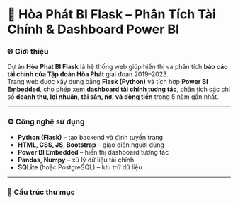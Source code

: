 # 🧩 Hòa Phát BI Flask – Phân Tích Tài Chính & Dashboard Power BI

### 🌐 Giới thiệu

Dự án **Hòa Phát BI Flask** là hệ thống web giúp hiển thị và phân tích **báo cáo tài chính của Tập đoàn Hòa Phát** giai đoạn 2019–2023.  
Trang web được xây dựng bằng **Flask (Python)** và tích hợp **Power BI Embedded**, cho phép xem **dashboard tài chính tương tác**, phân tích các chỉ số **doanh thu, lợi nhuận, tài sản, nợ, và dòng tiền** trong 5 năm gần nhất.

---

### ⚙️ Công nghệ sử dụng
- **Python (Flask)** – tạo backend và định tuyến trang  
- **HTML, CSS, JS, Bootstrap** – giao diện người dùng  
- **Power BI Embedded** – hiển thị dashboard tương tác  
- **Pandas, Numpy** – xử lý dữ liệu tài chính  
- **SQLite** (hoặc PostgreSQL) – lưu trữ dữ liệu  

---

### 🧱 Cấu trúc thư mục

